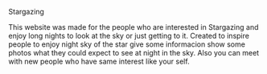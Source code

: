 Stargazing


This website was made for the people who are interested in Stargazing and enjoy long nights to look at the sky or just getting to it. Created to inspire people to enjoy night sky of the star give some informacion show some photos what they could expect to see at night in the sky. Also you can meet with new people who have same interest like your self.
